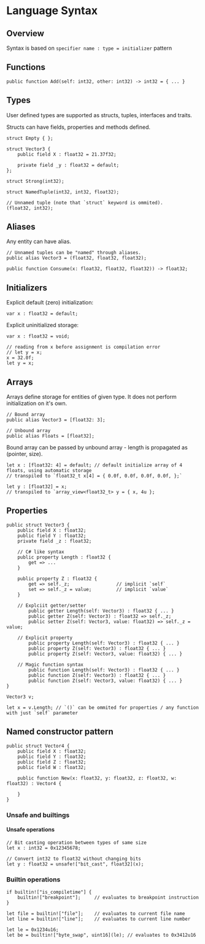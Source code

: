 # Language Syntax

## Overview

Syntax is based on `specifier name : type = initializer` pattern

## Functions

```
public function Add(self: int32, other: int32) -> int32 = { ... }
```

## Types

User defined types are supported as structs, tuples, interfaces and traits.

Structs can have fields, properties and methods defined.

```
struct Empty { };

struct Vector3 {
    public field X : float32 = 21.37f32;

    private field _y : float32 = default;
};

struct Strong(int32);

struct NamedTuple(int32, int32, float32);

// Unnamed tuple (note that `struct` keyword is ommited).
(float32, int32);
```

## Aliases

Any entity can have alias.

```
// Unnamed tuples can be "named" through aliases.
public alias Vector3 = (float32, float32, float32);

public function Consume(x: float32, float32, float32)) -> float32;
```

## Initializers

Explicit default (zero) initialization:

```
var x : float32 = default;
```

Explicit uninitialized storage:

```
var x : float32 = void;

// reading from x before assignment is compilation error
// let y = x;
x = 32.0f;
let y = x;
```

## Arrays

Arrays define storage for entities of given type. It does not perform initialization on it's own.

```
// Bound array
public alias Vector3 = [float32: 3];

// Unbound array
public alias Floats = [float32];
```

Bound array can be passed by unbound array - length is propagated as (pointer, size).

```
let x : [float32: 4] = default; // default initialize array of 4 floats, using automatic storage
// transpiled to `float32_t x[4] = { 0.0f, 0.0f, 0.0f, 0.0f, };`

let y : [float32] = x;
// transpiled to `array_view<float32_t> y = { x, 4u };
```

## Properties

```
public struct Vector3 {
    public field X : float32;
    public field Y : float32;
    private field _z : float32;

    // C# like syntax
    public property Length : float32 {
        get => ...
    }

    public property Z : float32 {
        get => self._z;                 // implicit `self`
        set => self._z = value;         // implicit `value`
    }

    // Explciit getter/setter
        public getter Length(self: Vector3) : float32 { ... }
        public getter Z(self: Vector3) : float32 => self._z;
        public setter Z(self: Vector3, value: float32) => self._z = value;

    // Explicit property
        public property Length(self: Vector3) : float32 { ... }
        public property Z(self: Vector3) : float32 { ... }
        public property Z(self: Vector3, value: float32) { ... }

    // Magic function syntax
        public function Length(self: Vector3) : float32 { ... }
        public function Z(self: Vector3) : float32 { ... }
        public function Z(self: Vector3, value: float32) { ... }
}

Vector3 v;

let x = v.Length; // `()` can be ommited for properties / any function with just `self` parameter
```

## Named constructor pattern

```
public struct Vector4 {
    public field X : float32;
    public field Y : float32;
    public field Z : float32;
    public field W : float32;

    public function New(x: float32, y: float32, z: float32, w: float32) : Vector4 {
        
    }
}
```

### Unsafe and builtings

#### Unsafe operations
```
// Bit casting operation between types of same size
let x : int32 = 0x12345678;

// Convert int32 to float32 without changing bits
let y : float32 = unsafe!["bit_cast", float32](x);
```

### Builtin operations

```
if builtin!["is_compiletime"] {
    builtin!["breakpoint"];     // evaluates to breakpoint instruction
}

let file = builtin!["file"];    // evaluates to current file name
let line = builtin!["line"];    // evaluates to current line number

let le = 0x1234u16;
let be = builtin!["byte_swap", uint16](le); // evaluates to 0x3412u16
```
